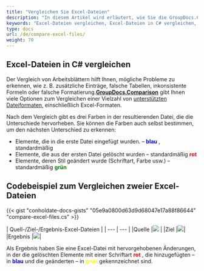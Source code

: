```yaml
---
title: "Vergleichen Sie Excel-Dateien"
description: "In diesem Artikel wird erläutert, wie Sie die GroupDocs.Comparison-API (die Teil von Conholdate.Total für .NET ist) verwenden, um Excel-Dokumente zu vergleichen."
keywords: "Excel-Dateien vergleichen, Excel-Dateien in C# vergleichen, Codebeispiel zum Vergleichen von zwei Excel-Dateien"
type: docs
url: /de/compare-excel-files/
weight: 70
---
```


## Excel-Dateien in C# vergleichen

Der Vergleich von Arbeitsblättern hilft Ihnen, mögliche Probleme zu erkennen, wie z. B. zusätzliche Einträge, falsche Tabellen, inkonsistente Formeln oder falsche Formatierung.**[GroupDocs.Comparison](https://products.groupdocs.com/comparison/net)** gibt Ihnen viele Optionen zum Vergleichen einer Vielzahl von [unterstützten Dateiformaten](https://docs.groupdocs.com/comparison/net/supported-document-formats/), einschließlich Excel-Formaten.

Nach dem Vergleich gibt es drei Farben in der resultierenden Datei, die die Unterschiede hervorheben. Sie können die Farben auch selbst bestimmen, um den nächsten Unterschied zu erkennen:

* Elemente, die in die erste Datei eingefügt wurden. – <font color="blue">**blau**</font> , standardmäßig
* Elemente, die aus der ersten Datei gelöscht wurden – standardmäßig <font color="red">**rot**</font>
* Elemente, deren Stil geändert wurde (Schriftart, Farbe usw.) – standardmäßig <font color="green">**grün**</font>

## Codebeispiel zum Vergleichen zweier Excel-Dateien

{{< gist "conholdate-docs-gists" "05e9a0800d63d9d68047e17a88f86644" "compare-excel-files.cs" >}}

| Quell-/Ziel-/Ergebnis-Excel-Dateien |
| --- | --- |
|Quelle |![](https://docs.groupdocs.com/comparison/net/images/how-to-compare-spreadsheet-or-tables-1.png) |
|Ziel |![](https://docs.groupdocs.com/comparison/net/images/how-to-compare-spreadsheet-or-tables-2.png)|
|Ergebnis |![](https://docs.groupdocs.com/comparison/net/images/how-to-compare-spreadsheet-or-tables-3.png)|

Als Ergebnis haben Sie eine Excel-Datei mit hervorgehobenen Änderungen, in der die gelöschten Elemente mit einer Schriftart <font color="red">**rot**</font> , die hinzugefügten – in <font color="blue">**blau**</font> und die geänderten – in <font color="yellow">**grün**</font> gekennzeichnet sind.









